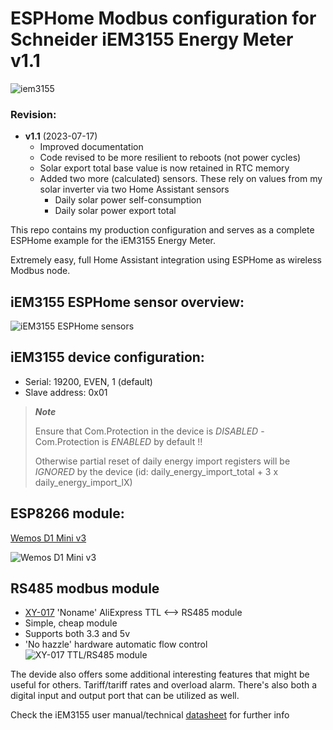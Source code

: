 # ESPHome Modbus configuration for Schneider iEM3155 Energy Meter v1.1

![iem3155](https://github.com/htvekov/iem3155_esphome/blob/main/iem3155.png)

### Revision:
- **v1.1** (2023-07-17)
   * Improved documentation
   * Code revised to be more resilient to reboots (not power cycles)
   * Solar export total base value is now retained in RTC memory
   * Added two more (calculated) sensors. These rely on values from my solar inverter via two Home Assistant sensors 
      * Daily solar power self-consumption
      * Daily solar power export total 

This repo contains my production configuration and serves as a complete ESPHome example for the iEM3155 Energy Meter.

Extremely easy, full Home Assistant integration using ESPHome as wireless Modbus node.

## iEM3155 ESPHome sensor overview:
![iEM3155 ESPHome sensors](https://github.com/htvekov/iem3155_esphome/blob/main/iem3155_sensors.PNG)

## iEM3155 device configuration:
* Serial: 19200, EVEN, 1 (default)
* Slave address: 0x01

> ***Note***
> 
> Ensure that Com.Protection in the device is *DISABLED* - Com.Protection is *ENABLED* by default !!
>
> Otherwise partial reset of daily energy import registers will be *IGNORED* by the device (id: daily_energy_import_total + 3 x daily_energy_import_lX)

## ESP8266 module:
[Wemos D1 Mini v3](https://www.aliexpress.com/item/32845253497.html)

![Wemos D1 Mini v3](https://github.com/htvekov/iem3155_esphome/blob/main/Wemos_D1_Mini_v3.png)

## RS485 modbus module
* [XY-017](https://www.aliexpress.com/item/1005002863807590.html) 'Noname' AliExpress TTL <--> RS485 module
* Simple, cheap module
* Supports both 3.3 and 5v
* 'No hazzle' hardware automatic flow control
![XY-017 TTL/RS485 module](https://github.com/htvekov/iem3155_esphome/blob/main/XY-017.png)

The devide also offers some additional interesting features that might be useful for others. Tariff/tariff rates and overload alarm. There's also both a digital input and output port that can be utilized as well.

Check the iEM3155 user manual/technical [datasheet](https://download.schneider-electric.com/files?p_Doc_Ref=DOCA0005EN&p_enDocType=User+guide&p_File_Name=DOCA0005EN-13.pdf) for further info
